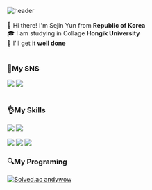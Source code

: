![header](https://capsule-render.vercel.app/api?type=cylinder&color=4AB9F8&height=100&section=header&text=welcome&fontSize=50&fontColor=fff)
<br>
<br>
🙌 Hi there! I'm Sejin Yun from <b>Republic of Korea</b><br>
🎓 I am studying in Collage <b>Hongik University</b><br>
🔆 I'll get it <b>well done</b><br>
<br>
<h3>📱My SNS</h3>
<a href="http://instagram.com/ssjjjnn._.0"/><img src="https://img.shields.io/badge/Instagram-E4405F?style=flat-square&logo=Instagram&logoColor=white"/></a> <a href="https://play.google.com/store/apps/dev?id=6863442776728043981"/><img src="https://img.shields.io/badge/Android-3DDC84?style=flat-square&logo=Android&logoColor=white"/></a>
<br>
<br>
<h3>👌My Skills </h3>

<img src="https://img.shields.io/badge/C-00599C?style=flat-square&logo=C&logoColor=white"/> <img src="https://img.shields.io/badge/Python-3776AB?style=flat-square&logo=Python&logoColor=white"/>

<img src="https://img.shields.io/badge/HTML-E34F26?style=flat-square&logo=HTML5&logoColor=white"/> <img src="https://img.shields.io/badge/CSS-1572B6?style=flat-square&logo=CSS3&logoColor=white"/> <img src="https://img.shields.io/badge/Django-092E20?style=flat-square&logo=Django&logoColor=white"/>


<h3>🔍My Programing </h3>

[![Solved.ac andywow](http://mazassumnida.wtf/api/v2/generate_badge?boj=andywow)](https://solved.ac/andywow)
